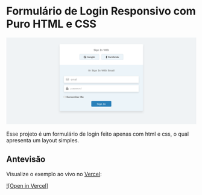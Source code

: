 # Formulário de Login Responsivo com Puro HTML e CSS

<img src="img-project.png" alt="imagem do projeto">

Esse projeto é um formulário de login feito apenas com html e css, o qual apresenta um layout simples.

## Antevisão

Visualize o exemplo ao vivo no [Vercel](https://vercel.com/):

[![Open in Vercel]](https://pure-html-and-css-responsive-sign-in-login-form-ui-design.vercel.app/)